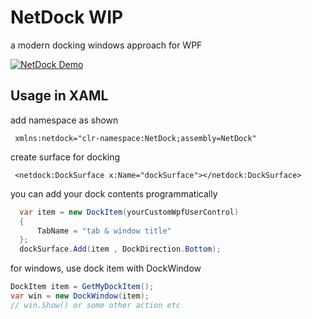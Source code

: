 # NetDock WIP 
a modern docking windows approach for WPF

 [![NetDock Demo](https://i.ytimg.com/vi/RXwcplshrpo/maxresdefault.jpg)]( https://www.youtube.com/watch?v=RXwcplshrpo)
 
 ## Usage in XAML
 
 add namespace as shown
 ```xaml
  xmlns:netdock="clr-namespace:NetDock;assembly=NetDock"
 ```
 
 create surface for docking
 ```xaml
  <netdock:DockSurface x:Name="dockSurface"></netdock:DockSurface>
 ```
 
you can add your dock contents programmatically
```csharp
  var item = new DockItem(yourCustomWpfUserControl)
  {
      TabName = "tab & window title"
  };
  dockSurface.Add(item , DockDirection.Bottom);
```

for windows, use dock item with DockWindow
```csharp
DockItem item = GetMyDockItem();
var win = new DockWindow(item);
// win.Show() or some other action etc
```
